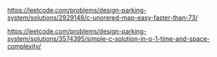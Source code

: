 https://leetcode.com/problems/design-parking-system/solutions/2929148/c-unorered-map-easy-faster-than-73/


https://leetcode.com/problems/design-parking-system/solutions/3574395/simple-c-solution-in-o-1-time-and-space-complexity/
